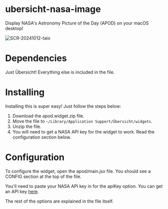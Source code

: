 # ubersicht-nasa-image
Display NASA's Astronomy Picture of the Day (APOD) on your macOS desktop!

![SCR-20241012-taio](https://github.com/user-attachments/assets/f641405f-3269-47e9-a53c-b0e4830c7b56)

# Dependencies
Just Übersicht! Everything else is included in the file.

# Installing
Installing this is super easy! Just follow the steps below:

1. Download the apod.widget.zip file.
2. Move the file to `~/Library/Application Support/Übersicht/widgets`.
3. Unzip the file.
4. You will need to get a NASA API key for the widget to work. Read the configuration section below.

# Configuration
To configure the widget, open the apod/main.jsx file. You should see a CONFIG section at the top of the file.

You'll need to paste your NASA API key in for the apiKey option. You can get an API key <a href="https://api.nasa.gov/">here</a>. 

The rest of the options are explained in the file itself.

